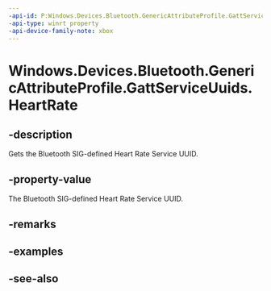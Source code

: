 ```yaml
---
-api-id: P:Windows.Devices.Bluetooth.GenericAttributeProfile.GattServiceUuids.HeartRate
-api-type: winrt property
-api-device-family-note: xbox
---
```


<!-- Property syntax
public System.Guid HeartRate { get; }
-->

# Windows.Devices.Bluetooth.GenericAttributeProfile.GattServiceUuids.HeartRate

## -description
Gets the Bluetooth SIG-defined Heart Rate Service UUID.

## -property-value
The Bluetooth SIG-defined Heart Rate Service UUID.

## -remarks

## -examples

## -see-also
